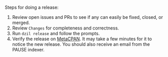 Steps for doing a release:

1. Review open issues and PRs to see if any can easily be fixed, closed, or
   merged.
2. Review `Changes` for completeness and correctness.
3. Run `dzil release` and follow the prompts.
4. Verify the release on [MetaCPAN](https://metacpan.org/pod/WebService::MinFraud).
   It may take a few minutes for it to notice the new release. You should also
   receive an email from the PAUSE indexer.
